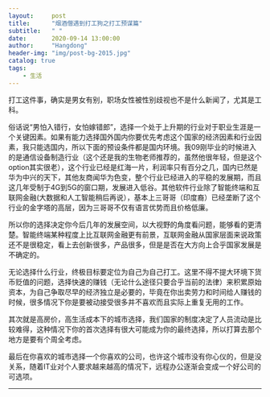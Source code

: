 ```yaml
---
layout:     post
title:      "烟酒僧遇到打工狗之打工预谋篇"
subtitle:   " "
date:       2020-09-14 13:00:00
author:     "Hangdong"
header-img: "img/post-bg-2015.jpg"
catalog: true
tags:
    - 生活
---
```


打工这件事，确实是男女有别，职场女性被性别歧视也不是什么新闻了，尤其是工科。

俗话说“男怕入错行，女怕嫁错郎”，选择一个处于上升期的行业对于职业生涯是一个关键因素。如果有能力选择国外国内你要优先考虑这个国家的经济因素和行业因素，我只能选国内，所以下面的预设条件都是国内环境。我09刚毕业的时候进入的是通信设备制造行业（这个还是我的生物老师推荐的，虽然他很年轻，但是这个option其实很老），这个行业已经是红海一片，利润率只有百分之几，国内已然是华为中兴的天下，其他友商闻华为色变，整个行业已经进入的平稳的发展期，而且这几年受制于4G到5G的窗口期，发展进入低谷。其他软件行业除了智能终端和互联网金融(大数据和人工智能稍后再说），基本上三哥哥（印度裔）已经垄断了这个行业的金字塔的高层，因为三哥哥不仅有语言优势而且价格低廉。

所以你的选择决定你今后几年的发展空间，以大视野的角度看问题，能够看的更清楚。智能终端某种程度上比互联网金融更有前景，互联网金融从国家层面来说政策还不是很稳定，看上去创新很多，产品很多，但是是否在大方向上合乎国家发展是不确定的。

无论选择什么行业，终极目标要定位为自己为自己打工。这里不得不提大环境下货币贬值的问题，选择快速的赚钱（无论什么途径只要合乎当前的法律）来积累原始资本，为自己争取尽早的经济独立是必要的，毕竟在你出卖劳力和时间给人赚钱的时候，很多情况下你是要被动接受很多并不喜欢而且实际上重复无用的工作。

其次就是高房价，高生活成本下的城市选择，我们国家的制度决定了人员流动是比较难得，这种情况下你的首次选择有很大可能成为你的最终选择，所以打算去那个地方是要有个周全考虑。

最后在你喜欢的城市选择一个你喜欢的公司，也许这个城市没有你心仪的，但是没关系，随着IT业对个人要求越来越高的情况下，远程办公逐渐会变成一个好公司的可选项。

---


